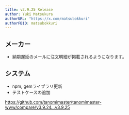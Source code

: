 ```yaml
---
title: v3.9.25 Release
author: Yuki Matsukura
authorURL: "https://x.com/matsubokkuri"
authorFBID: matsubokkuri
---
```


## メーカー

- 納期遅延のメールに注文明細が掲載されるようになります。

## システム

- npm, gemライブラリ更新
- テストケースの追加

https://github.com/tanomimaster/tanomimaster-www/compare/v3.9.24...v3.9.25

